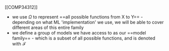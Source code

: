 [[COMP34312]]

- we use $\Omega$ to represent ==all possible functions from X to Y== - depending on what ML 'implementation' we use, we will be able to cover different areas of this entire family
- we define a group of models we have access to as our ==model family== - which is a subset of all possible functions, and is denoted with $\mathcal{F}$